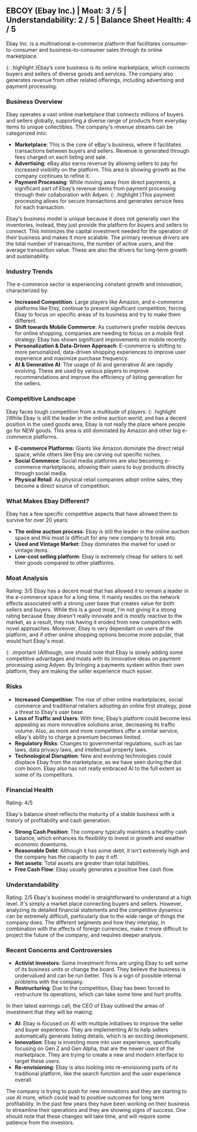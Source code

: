 ## EBCOY (Ebay Inc.) | Moat: 3 / 5 | Understandability: 2 / 5 | Balance Sheet Health: 4 / 5
Ebay Inc. is a multinational e-commerce platform that facilitates consumer-to-consumer and business-to-consumer sales through its online marketplace.

{: .highlight }Ebay’s core business is its online marketplace, which connects buyers and sellers of diverse goods and services. The company also generates revenue from other related offerings, including advertising and payment processing. 

### Business Overview
Ebay operates a vast online marketplace that connects millions of buyers and sellers globally, supporting a diverse range of products from everyday items to unique collectibles. The company's revenue streams can be categorized into:

*   **Marketplace**: This is the core of eBay's business, where it facilitates transactions between buyers and sellers. Revenue is generated through fees charged on each listing and sale.
*   **Advertising**: eBay also earns revenue by allowing sellers to pay for increased visibility on the platform. This area is showing growth as the company continues to refine it.
*  **Payment Processing**: While moving away from direct payments, a significant part of Ebay’s revenue stems from payment processing through their collaboration with Adyen.
  {: .highlight }This payment processing allows for secure transactions and generates service fees for each transaction.

Ebay's business model is unique because it does not generally own the inventories, instead, they just provide the platform for buyers and sellers to connect. This minimizes the capital investment needed for the operation of their business and makes it more scalable. The primary revenue drivers are the total number of transactions, the number of active users, and the average transaction value. These are also the drivers for long-term growth and sustainability.

### Industry Trends
The e-commerce sector is experiencing constant growth and innovation, characterized by:

*  **Increased Competition**: Large players like Amazon, and e-commerce platforms like Etsy, continue to present significant competition, forcing Ebay to focus on specific areas of its business and try to make them different.
*   **Shift towards Mobile Commerce**: As customers prefer mobile devices for online shopping, companies are needing to focus on a mobile first strategy.  Ebay has shown significant improvements on mobile recently.
*   **Personalization & Data-Driven Approach**: E-commerce is shifting to more personalized, data-driven shopping experiences to improve user experience and maximize purchase frequency.
*   **AI & Generative AI**: The usage of AI and generative AI are rapidly evolving. These are used by various players to improve recommendations and improve the efficiency of listing generation for the sellers.

### Competitive Landscape
Ebay faces tough competition from a multitude of players:
{: .highlight }While Ebay is still the leader in the online auction world, and has a decent position in the used goods area, Ebay is not really the place where people go for NEW goods. This area is still dominated by Amazon and other big e-commerce platforms.
*   **E-commerce Platforms:** Giants like Amazon dominate the direct retail space, while others like Etsy are carving out specific niches.
*   **Social Commerce**: Social media platforms are also becoming e-commerce marketplaces, allowing their users to buy products directly through social media.
*   **Physical Retail**: As physical retail companies adopt online sales, they become a direct source of competition.

### What Makes Ebay Different?
Ebay has a few specific competitive aspects that have allowed them to survive for over 20 years:
*   **The online auction process**: Ebay is still the leader in the online auction space and this moat is difficult for any new company to break into.
*   **Used and Vintage Market**: Ebay dominates the market for used or vintage items.
*  **Low-cost selling platform**: Ebay is extremely cheap for sellers to sell their goods compared to other platforms.

### Moat Analysis
Rating: 3/5
Ebay has a decent moat that has allowed it to remain a leader in the e-commerce space for a long time. It mainly resides on the network effects associated with a strong user base that creates value for both sellers and buyers. While this is a good moat, I'm not giving it a strong rating because Ebay doesn't really innovate and is mostly reactive to the market, as a result, they risk having it eroded from new competitors with novel approaches. Moreover, Ebay is very dependant on users of the platform, and if other online shopping options become more popular, that would hurt Ebay's moat.

{: .important }Although, one should note that Ebay is slowly adding some competitive advantages and moats with its innovative ideas on payment processing using Adyen. By bringing a payments system within their own platform, they are making the seller experience much easier.

### Risks
*  **Increased Competition**: The rise of other online marketplaces, social commerce and traditional retailers adopting an online first strategy, pose a threat to Ebay's user base.
*   **Loss of Traffic and Users**: With time, Ebay’s platform could become less appealing as more innovative solutions arise, decreasing its traffic volume. Also, as more and more competitors offer a similar service, eBay's ability to charge a premium becomes limited.
*   **Regulatory Risks**: Changes to governmental regulations, such as tax laws, data privacy laws, and intellectual property laws.
*  **Technological Disruption**: New and evolving technologies could displace Ebay from the marketplace, as we have seen during the dot com boom. Ebay also has not really embraced AI to the full extent as some of its competitors.

### Financial Health
Rating: 4/5

Ebay's balance sheet reflects the maturity of a stable business with a history of profitability and cash generation.
*   **Strong Cash Position**: The company typically maintains a healthy cash balance, which enhances its flexibility to invest in growth and weather economic downturns.
*   **Reasonable Debt**: Although it has some debt, it isn't extremely high and the company has the capacity to pay it off.
*   **Net assets**: Total assets are greater than total liabilities.
*  **Free Cash Flow**: Ebay usually generates a positive free cash flow.

### Understandability
Rating: 2/5
Ebay's business model is straightforward to understand at a high level. It's simply a market place connecting buyers and sellers. However, analyzing its detailed financial statements and the competitive dynamics can be extremely difficult, particularly due to the wide range of things the company does. The different segments and how they interplay, in combination with the effects of foreign currencies, make it more difficult to project the future of the company, and requires deeper analysis.

### Recent Concerns and Controversies

* **Activist Investors**: Some investment firms are urging Ebay to sell some of its business units or change the board. They believe the business is undervalued and can be run better. This is a sign of possible internal problems with the company.
*  **Restructuring**: Due to the competition, Ebay has been forced to restructure its operations, which can take some time and hurt profits.

In their latest earnings call, the CEO of Ebay outlined the areas of investment that they will be making:
*   **AI**: Ebay is focused on AI with multiple initiatives to improve the seller and buyer experience. They are implementing AI to help sellers automatically generate listing details, which is an exciting development. 
*   **Innovation**: Ebay is investing more into user experience, specifically focusing on Gen Z and Gen Alpha, that are the newer users of the marketplace. They are trying to create a new and modern interface to target these users.
*  **Re-envisioning**: Ebay is also looking into re-envisioning parts of its traditional platform, like the search function and the user experience overall.

The company is trying to push for new innovations and they are starting to use AI more, which could lead to positive outcomes for long term profitability. In the past few years they have been working on their business to streamline their operations and they are showing signs of success. One should note that these changes will take time, and will require some patience from the investors.

